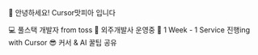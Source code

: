 👋 안녕하세요! Cursor맛피아 입니다

💻 풀스택 개발자 from toss
🤖 외주개발사 운영중
🚀 1 Week - 1 Service 진행ing with Cursor
😎 커서 & AI 꿀팁 공유

<!---
hiimjayson/hiimjayson is a ✨ special ✨ repository because its `README.md` (this file) appears on your GitHub profile.
You can click the Preview link to take a look at your changes.
--->
